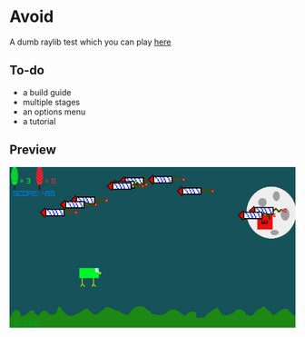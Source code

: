 # Avoid
A dumb raylib test which you can play [here](https://canneddonuts.itch.io/avoid-the-game)

##  To-do
- a build guide
- multiple stages
- an options menu
- a tutorial

## Preview
![Alt Text](./doc-assets/preview.png)
